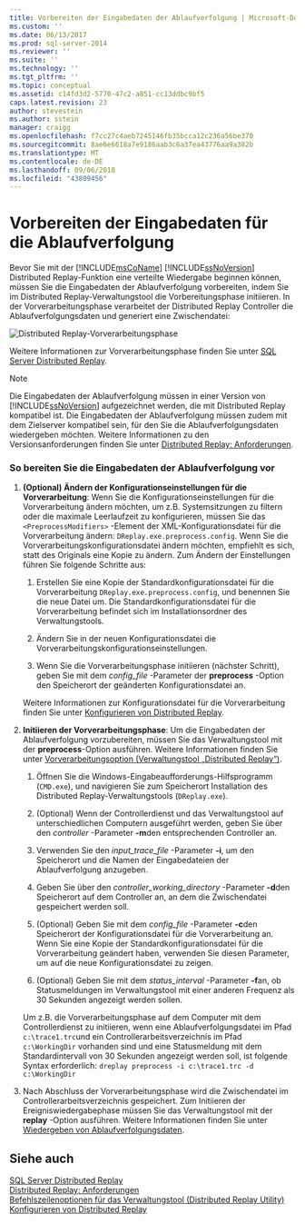 ```yaml
---
title: Vorbereiten der Eingabedaten der Ablaufverfolgung | Microsoft-Dokumentation
ms.custom: ''
ms.date: 06/13/2017
ms.prod: sql-server-2014
ms.reviewer: ''
ms.suite: ''
ms.technology: ''
ms.tgt_pltfrm: ''
ms.topic: conceptual
ms.assetid: c14fd3d2-5770-47c2-a851-cc13ddbc9bf5
caps.latest.revision: 23
author: stevestein
ms.author: sstein
manager: craigg
ms.openlocfilehash: f7cc27c4aeb7245146fb35bcca12c236a56be370
ms.sourcegitcommit: 8ae6e6618a7e9186aab3c6a37ea43776aa9a382b
ms.translationtype: MT
ms.contentlocale: de-DE
ms.lasthandoff: 09/06/2018
ms.locfileid: "43809456"
---
```

# <a name="prepare-the-input-trace-data"></a>Vorbereiten der Eingabedaten für die Ablaufverfolgung
  Bevor Sie mit der [!INCLUDE[msCoName](../../includes/msconame-md.md)] [!INCLUDE[ssNoVersion](../../../includes/ssnoversion-md.md)] Distributed Replay-Funktion eine verteilte Wiedergabe beginnen können, müssen Sie die Eingabedaten der Ablaufverfolgung vorbereiten, indem Sie im Distributed Replay-Verwaltungstool die Vorbereitungsphase initiieren. In der Vorverarbeitungsphase verarbeitet der Distributed Replay Controller die Ablaufverfolgungsdaten und generiert eine Zwischendatei:  
  
 ![Distributed Replay-Vorverarbeitungsphase](../../database-engine/media/preprocess.gif "Distributed Replay-Vorverarbeitungsphase")  
  
 Weitere Informationen zur Vorverarbeitungsphase finden Sie unter [SQL Server Distributed Replay](sql-server-distributed-replay.md).  
  
> [!NOTE]  
>  Die Eingabedaten der Ablaufverfolgung müssen in einer Version von [!INCLUDE[ssNoVersion](../../../includes/ssnoversion-md.md)] aufgezeichnet werden, die mit Distributed Replay kompatibel ist. Die Eingabedaten der Ablaufverfolgung müssen zudem mit dem Zielserver kompatibel sein, für den Sie die Ablaufverfolgungsdaten wiedergeben möchten. Weitere Informationen zu den Versionsanforderungen finden Sie unter [Distributed Replay: Anforderungen](distributed-replay-requirements.md).  
  
### <a name="to-prepare-the-input-trace-data"></a>So bereiten Sie die Eingabedaten der Ablaufverfolgung vor  
  
1.  **(Optional) Ändern der Konfigurationseinstellungen für die Vorverarbeitung**: Wenn Sie die Konfigurationseinstellungen für die Vorverarbeitung ändern möchten, um z.B. Systemsitzungen zu filtern oder die maximale Leerlaufzeit zu konfigurieren, müssen Sie das `<PreprocessModifiers>` -Element der XML-Konfigurationsdatei für die Vorverarbeitung ändern: `DReplay.exe.preprocess.config`. Wenn Sie die Vorverarbeitungskonfigurationsdatei ändern möchten, empfiehlt es sich, statt des Originals eine Kopie zu ändern. Zum Ändern der Einstellungen führen Sie folgende Schritte aus:  
  
    1.  Erstellen Sie eine Kopie der Standardkonfigurationsdatei für die Vorverarbeitung `DReplay.exe.preprocess.config`, und benennen Sie die neue Datei um. Die Standardkonfigurationsdatei für die Vorverarbeitung befindet sich im Installationsordner des Verwaltungstools.  
  
    2.  Ändern Sie in der neuen Konfigurationsdatei die Vorverarbeitungskonfigurationseinstellungen.  
  
    3.  Wenn Sie die Vorverarbeitungsphase initiieren (nächster Schritt), geben Sie mit dem *config_file* -Parameter der **preprocess** -Option den Speicherort der geänderten Konfigurationsdatei an.  
  
     Weitere Informationen zur Konfigurationsdatei für die Vorverarbeitung finden Sie unter [Konfigurieren von Distributed Replay](configure-distributed-replay.md).  
  
2.  **Initiieren der Vorverarbeitungsphase**: Um die Eingabedaten der Ablaufverfolgung vorzubereiten, müssen Sie das Verwaltungstool mit der **preprocess**-Option ausführen. Weitere Informationen finden Sie unter [Vorverarbeitungsoption &#40;Verwaltungstool „Distributed Replay“&#41;](preprocess-option-distributed-replay-administration-tool.md).  
  
    1.  Öffnen Sie die Windows-Eingabeaufforderungs-Hilfsprogramm (`CMD.exe`), und navigieren Sie zum Speicherort Installation des Distributed Replay-Verwaltungstools (`DReplay.exe`).  
  
    2.  (Optional) Wenn der Controllerdienst und das Verwaltungstool auf unterschiedlichen Computern ausgeführt werden, geben Sie über den *controller* -Parameter **-m**den entsprechenden Controller an.  
  
    3.  Verwenden Sie den *input_trace_file* -Parameter **-i**, um den Speicherort und die Namen der Eingabedateien der Ablaufverfolgung anzugeben.  
  
    4.  Geben Sie über den *controller_working_directory* -Parameter **-d**den Speicherort auf dem Controller an, an dem die Zwischendatei gespeichert werden soll.  
  
    5.  (Optional) Geben Sie mit dem *config_file* -Parameter **-c**den Speicherort der Konfigurationsdatei für die Vorverarbeitung an. Wenn Sie eine Kopie der Standardkonfigurationsdatei für die Vorverarbeitung geändert haben, verwenden Sie diesen Parameter, um auf die neue Konfigurationsdatei zu zeigen.  
  
    6.  (Optional) Geben Sie mit dem *status_interval* -Parameter **-f**an, ob Statusmeldungen im Verwaltungstool mit einer anderen Frequenz als 30 Sekunden angezeigt werden sollen.  
  
     Um z.B. die Vorverarbeitungsphase auf dem Computer mit dem Controllerdienst zu initiieren, wenn eine Ablaufverfolgungsdatei im Pfad `c:\trace1.trc`und ein Controllerarbeitsverzeichnis im Pfad `c:\WorkingDir` vorhanden sind und eine Statusmeldung mit dem Standardintervall von 30 Sekunden angezeigt werden soll, ist folgende Syntax erforderlich: `dreplay preprocess -i c:\trace1.trc -d c:\WorkingDir`  
  
3.  Nach Abschluss der Vorverarbeitungsphase wird die Zwischendatei im Controllerarbeitsverzeichnis gespeichert. Zum Initiieren der Ereigniswiedergabephase müssen Sie das Verwaltungstool mit der **replay** -Option ausführen. Weitere Informationen finden Sie unter [Wiedergeben von Ablaufverfolgungsdaten](replay-trace-data.md).  
  
## <a name="see-also"></a>Siehe auch  
 [SQL Server Distributed Replay](sql-server-distributed-replay.md)   
 [Distributed Replay: Anforderungen](distributed-replay-requirements.md)   
 [Befehlszeilenoptionen für das Verwaltungstool &#40;Distributed Replay Utility&#41;](administration-tool-command-line-options-distributed-replay-utility.md)   
 [Konfigurieren von Distributed Replay](configure-distributed-replay.md)  
  
  
